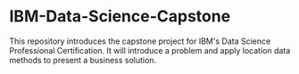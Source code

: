 # IBM-Data-Science-Capstone
This repository introduces the capstone project for IBM's Data Science Professional Certification. It will introduce a problem and apply location data methods to present a business solution.
